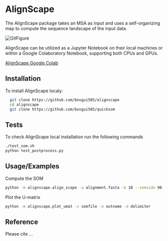 
# AlignScape

The AlignScape package takes an MSA as input and uses a self-organizing map to compute the sequence landscape of the input data.

![GitFigure](https://github.com/bougui505/quicksom_seq/assets/27772386/39490a0b-8802-4ec1-9fcc-8bbee90a1fca)

AlignScape can be utilized as a Jupyter Notebook on their local machines or within a Google Colaboratory Notebook, supporting both CPUs and GPUs.

[AlignScape Google Colab](https://github.com/bougui505/alignscape/blob/master/alignscape.ipynb)



## Installation

To install AlignScape localy:

```bash
  git clone https://github.com/bougui505/alignscape
  cd alignscape
  git clone https://github.com/bougui505/quicksom
```
    
## Tests

To check AlignScape local installation run the following commands

```bash
./test_som.sh
python test_postprocess.py
```


## Usage/Examples

Compute the SOM
```bash
python -m alignscape.align_scape -a alignment.fasta -b 10 --somside 90 --alpha 0.5 --nepochs 200 -o outname
```

Plot the U-matrix
```bash
python -m alignscape.plot_umat -s somfile -o outname -d delimiter 
```


## Reference

Please cite ...

